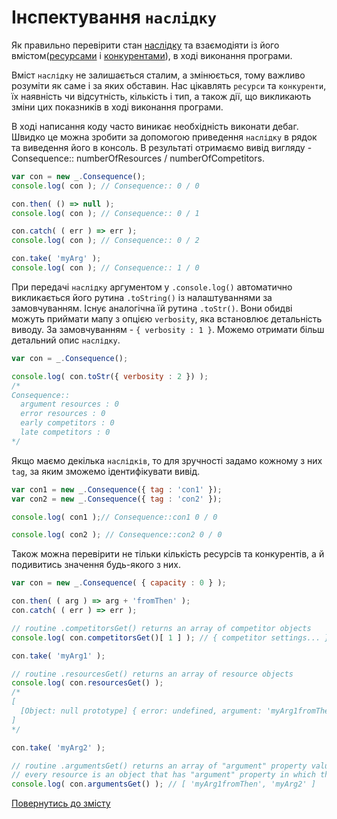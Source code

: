 # Інспектування `наслідку`

Як правильно перевірити стан [наслідку](../concept/Consequence.md#наслідок) та взаємодіяти із його
вмістом([ресурсами](../concept/Resource.md#ресурс) і [конкурентами](../concept/Competitor.md#конкурент)),
в ході виконання програми.

Вміст `наслідку` не залишається сталим, а змінюється, тому важливо розуміти як саме і за яких обставин.
Нас цікавлять `ресурси` та `конкуренти`, їх наявність чи відсутність, кількість і тип, а також дії, що викликають
зміни цих показників в ході виконання програми.

В ході написання коду часто виникає необхідність виконати дебаг. Швидко це можна зробити за допомогою приведення `наслідку`
в рядок та виведення його в консоль.
В результаті отримаємо вивід вигляду - Consequence:: numberOfResources / numberOfCompetitors.
```js
var con = new _.Consequence();
console.log( con ); // Consequence:: 0 / 0

con.then( () => null );
console.log( con ); // Consequence:: 0 / 1

con.catch( ( err ) => err );
console.log( con ); // Consequence:: 0 / 2

con.take( 'myArg' );
console.log( con ); // Consequence:: 1 / 0
```
При передачі `наслідку` аргументом у `.console.log()` автоматично викликається його рутина `.toString()` із налаштуваннями за
замовчуванням. Існує аналогічна їй рутина `.toStr()`. Вони обидві можуть приймати мапу з опцією `verbosity`, яка встановлює
детальність виводу. За замовчуванням - `{ verbosity : 1 }`. Можемо отримати більш детальний опис `наслідку`.
```js
var con = _.Consequence();

console.log( con.toStr({ verbosity : 2 }) );
/*
Consequence::
  argument resources : 0
  error resources : 0
  early competitors : 0
  late competitors : 0
*/
```

Якщо маємо декілька `наслідків`, то для зручності задамо кожному з них `tag`, за яким зможемо ідентифікувати вивід.
```js
var con1 = new _.Consequence({ tag : 'con1' });
var con2 = new _.Consequence({ tag : 'con2' });

console.log( con1 );// Consequence::con1 0 / 0

console.log( con2 ); // Consequence::con2 0 / 0
```

Також можна перевірити не тільки кількість ресурсів та конкурентів, а й подивитись значення будь-якого з них.
```js
var con = new _.Consequence( { capacity : 0 } );

con.then( ( arg ) => arg + 'fromThen' );
con.catch( ( err ) => err );

// routine .competitorsGet() returns an array of competitor objects
console.log( con.competitorsGet()[ 1 ] ); // { competitor settings... }

con.take( 'myArg1' );

// routine .resourcesGet() returns an array of resource objects
console.log( con.resourcesGet() );
/*
[
  [Object: null prototype] { error: undefined, argument: 'myArg1fromThen' }
]
*/

con.take( 'myArg2' );

// routine .argumentsGet() returns an array of "argument" property values
// every resource is an object that has "argument" property in which the value of the passed resource is written
console.log( con.argumentsGet() ); // [ 'myArg1fromThen', 'myArg2' ]
```

[Повернутись до змісту](../README.md#туторіали)
